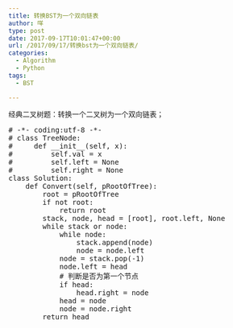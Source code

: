 ```yaml
---
title: 转换BST为一个双向链表
author: 咩
type: post
date: 2017-09-17T10:01:47+00:00
url: /2017/09/17/转换bst为一个双向链表/
categories:
  - Algorithm
  - Python
tags:
  - BST

---
```

经典二叉树题：转换一个二叉树为一个双向链表；

<pre class="lang:python decode:1"># -*- coding:utf-8 -*-
# class TreeNode:
#     def __init__(self, x):
#         self.val = x
#         self.left = None
#         self.right = None
class Solution:
    def Convert(self, pRootOfTree):
        root = pRootOfTree
        if not root:
            return root
        stack, node, head = [root], root.left, None
        while stack or node:
            while node:
                stack.append(node)
                node = node.left
            node = stack.pop(-1)
            node.left = head
            # 判断是否为第一个节点
            if head:
                head.right = node
            head = node
            node = node.right
        return head
</pre>